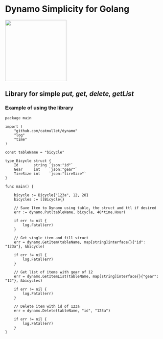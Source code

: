 # Dynamo Simplicity for Golang

<img src="https://storage.googleapis.com/gopherizeme.appspot.com/gophers/a86a9d910d524a2c7a8d56570e36cccb16e308e2.png" width="200">

## Library for simple _put, get, delete, getList_

### Example of using the library

```golang
package main

import (
	"github.com/catmullet/dynamo"
	"log"
	"time"
)

const tableName = "bicycle"

type Bicycle struct {
	Id       string `json:"id"`
	Gear     int    `json:"gear"`
	TireSize int    `json:"tireSize"`
}

func main() {

	bicycle := Bicycle{"123a", 12, 28}
	bicycles := []Bicycle{}

	// Save Item to Dynamo using table, the struct and ttl if desired
	err := dynamo.Put(tableName, bicycle, 48*time.Hour)

	if err != nil {
		log.Fatal(err)
	}

	// Get single item and fill struct
	err = dynamo.GetItem(tableName, map[string]interface{}{"id": "123a"}, &bicycle)

	if err != nil {
		log.Fatal(err)
	}

	// Get list of items with gear of 12
	err = dynamo.GetItemList(tableName, map[string]interface{}{"gear": "12"}, &bicycles)

	if err != nil {
		log.Fatal(err)
	}

	// Delete item with id of 123a
	err = dynamo.Delete(tableName, "id", "123a")

	if err != nil {
		log.Fatal(err)
	}
}
```
